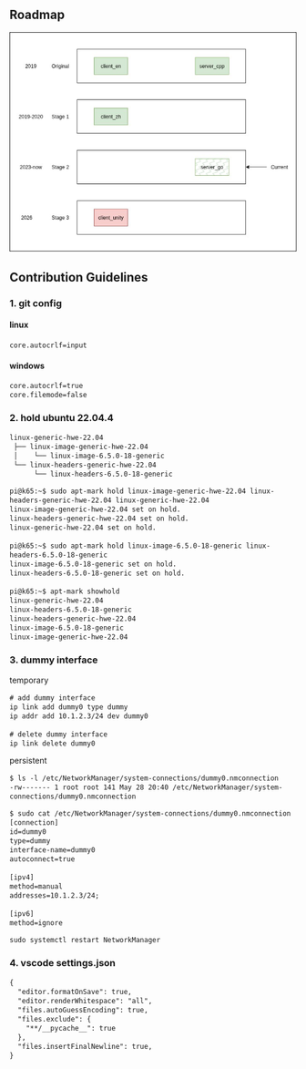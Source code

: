 ## Roadmap

<img src="roadmap.jpg">

## Contribution Guidelines

### 1. git config

#### linux

```
core.autocrlf=input
```

#### windows

```
core.autocrlf=true
core.filemode=false
```

### 2. hold ubuntu 22.04.4

```
linux-generic-hwe-22.04
 ├── linux-image-generic-hwe-22.04
 │    └── linux-image-6.5.0-18-generic
 └── linux-headers-generic-hwe-22.04
      └── linux-headers-6.5.0-18-generic
```

```
pi@k65:~$ sudo apt-mark hold linux-image-generic-hwe-22.04 linux-headers-generic-hwe-22.04 linux-generic-hwe-22.04
linux-image-generic-hwe-22.04 set on hold.
linux-headers-generic-hwe-22.04 set on hold.
linux-generic-hwe-22.04 set on hold.

pi@k65:~$ sudo apt-mark hold linux-image-6.5.0-18-generic linux-headers-6.5.0-18-generic
linux-image-6.5.0-18-generic set on hold.
linux-headers-6.5.0-18-generic set on hold.

pi@k65:~$ apt-mark showhold
linux-generic-hwe-22.04
linux-headers-6.5.0-18-generic
linux-headers-generic-hwe-22.04
linux-image-6.5.0-18-generic
linux-image-generic-hwe-22.04
```

### 3. dummy interface

temporary

```
# add dummy interface
ip link add dummy0 type dummy
ip addr add 10.1.2.3/24 dev dummy0

# delete dummy interface
ip link delete dummy0
```

persistent

```
$ ls -l /etc/NetworkManager/system-connections/dummy0.nmconnection
-rw------- 1 root root 141 May 28 20:40 /etc/NetworkManager/system-connections/dummy0.nmconnection
```

```
$ sudo cat /etc/NetworkManager/system-connections/dummy0.nmconnection
[connection]
id=dummy0
type=dummy
interface-name=dummy0
autoconnect=true

[ipv4]
method=manual
addresses=10.1.2.3/24;

[ipv6]
method=ignore
```

```
sudo systemctl restart NetworkManager
```

### 4. vscode settings.json

```
{
  "editor.formatOnSave": true,
  "editor.renderWhitespace": "all",
  "files.autoGuessEncoding": true,
  "files.exclude": {
    "**/__pycache__": true
  },
  "files.insertFinalNewline": true,
}
```
